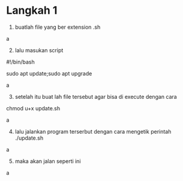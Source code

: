 # Langkah 1

1. buatlah file yang ber extension .sh

a

2. lalu masukan script 

#!/bin/bash

sudo apt update;sudo apt upgrade

a

3. setelah itu buat lah file tersebut agar bisa di execute dengan cara

chmod u+x update.sh

a

4. lalu jalankan program terserbut dengan cara mengetik perintah ./update.sh

a

5. maka akan jalan seperti ini

a


